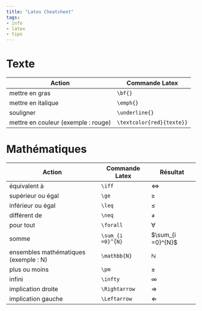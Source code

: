 ```yaml
---
title: "Latex Cheatsheet"
tags:
- info
- latex
- tips
---
```


# Texte

| Action                    | Commande Latex            |
| ------------------------- | ------------------------- |
| mettre en gras            | `\bf{}`                   |
| mettre en italique        | `\emph{}`                 |
| souligner                 | `\underline{}`            |
| mettre en couleur (exemple : rouge) | `\textcolor{red}{texte}}` |

# Mathématiques

| Action                                | Commande Latex    | Résultat          |
| ------------------------------------- | ----------------- | ----------------- |
| équivalent à                          | `\iff`            | $\iff$            |
| supérieur ou égal                     | `\ge`             | $\ge$             |
| inférieur ou égal                     | `\leq`            | $\leq$            |
| différent de                          | `\neq`            | $\neq$            |
| pour tout                             | `\forall`         | $\forall$         |
| somme                                 | `\sum_{i =0}^{N}` | $\sum_{i =0}^{N}$ |
| ensembles mathématiques (exemple : N) | `\mathbb{N}`      | $\mathbb{N}$      |
| plus ou moins                         | `\pm`             | $\pm$             |
| infini                                | `\infty`          | $\infty$          |
| implication droite                    | `\Rightarrow`     | $\Rightarrow$     |
| implication gauche                    | `\Leftarrow`      | $\Leftarrow$                  |
